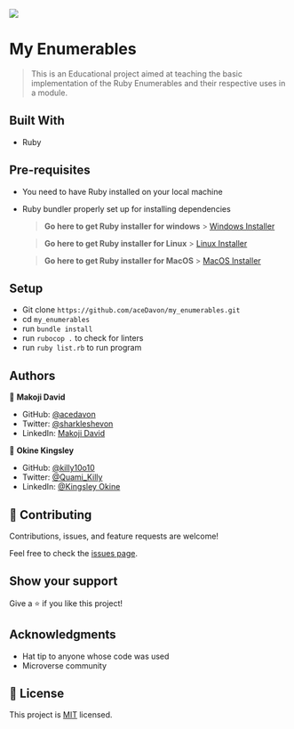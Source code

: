 ![](https://img.shields.io/badge/Microverse-blueviolet)

# My Enumerables

> This is an Educational project aimed at teaching the basic implementation of the Ruby Enumerables and their respective uses in a module.

## Built With

- Ruby

## Pre-requisites

- You need to have Ruby installed on your local machine
- Ruby bundler properly set up for installing dependencies

  > **Go here to get Ruby installer for windows** > [Windows Installer](https://rubyinstaller.org/)

  > **Go here to get Ruby installer for Linux** > [Linux Installer](https://www.ruby-lang.org/en/documentation/installation/)

  > **Go here to get Ruby installer for MacOS** > [MacOS Installer](https://www.ruby-lang.org/en/documentation/installation/)

## Setup

- Git clone `https://github.com/aceDavon/my_enumerables.git`
- cd `my_enumerables`
- run `bundle install`
- run `rubocop .` to check for linters
- run `ruby list.rb` to run program

## Authors

👤 **Makoji David**

- GitHub: [@acedavon](https://github.com/acedavon)
- Twitter: [@sharkleshevon](https://twitter.com/sharkleshevon)
- LinkedIn: [Makoji David](https://linkedin.com/in/makoji-david)

👤 **Okine Kingsley**

- GitHub: [@killy10o10](https://github.com/killy10o10)
- Twitter: [@Quami_Killy](https://twitter.com/Quami_Killy)
- LinkedIn: [@Kingsley Okine](https://www.linkedin.com/in/kingsley-okine/)

## 🤝 Contributing

Contributions, issues, and feature requests are welcome!

Feel free to check the [issues page](../../issues/).

## Show your support

Give a ⭐️ if you like this project!

## Acknowledgments

- Hat tip to anyone whose code was used
- Microverse community

## 📝 License

This project is [MIT](./LICENSE) licensed.
